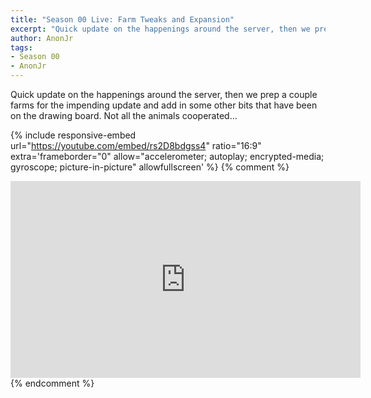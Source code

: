 ```yaml
---
title: "Season 00 Live: Farm Tweaks and Expansion"
excerpt: "Quick update on the happenings around the server, then we prep a couple farms for the impending update and add in some other bits that have been on the drawing board."
author: AnonJr
tags:
- Season 00
- AnonJr
---
```


Quick update on the happenings around the server, then we prep a couple farms for the impending update and add in some other bits that have been on the drawing board. Not all the animals cooperated&hellip;

{% include responsive-embed url="https://youtube.com/embed/rs2D8bdgss4" ratio="16:9" extra='frameborder="0" allow="accelerometer; autoplay; encrypted-media; gyroscope; picture-in-picture" allowfullscreen' %}
{% comment %}
<iframe width="560" height="315" src="https://youtube.com/embed/rs2D8bdgss4" frameborder="0" allow="accelerometer; autoplay; encrypted-media; gyroscope; picture-in-picture" allowfullscreen></iframe>
{% endcomment %}